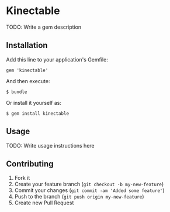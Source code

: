 # Kinectable

TODO: Write a gem description

## Installation

Add this line to your application's Gemfile:

    gem 'kinectable'

And then execute:

    $ bundle

Or install it yourself as:

    $ gem install kinectable

## Usage

TODO: Write usage instructions here

## Contributing

1. Fork it
2. Create your feature branch (`git checkout -b my-new-feature`)
3. Commit your changes (`git commit -am 'Added some feature'`)
4. Push to the branch (`git push origin my-new-feature`)
5. Create new Pull Request
